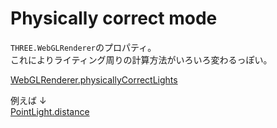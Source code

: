 # Physically correct mode

`THREE.WebGLRenderer`のプロパティ。  
これによりライティング周りの計算方法がいろいろ変わるっぽい。

[WebGLRenderer.physicallyCorrectLights](https://threejs.org/docs/?q=PointLight#api/en/renderers/WebGLRenderer.physicallyCorrectLights)

例えば ↓  
[PointLight.distance](https://threejs.org/docs/?q=PointLight#api/en/lights/PointLight.distance)
